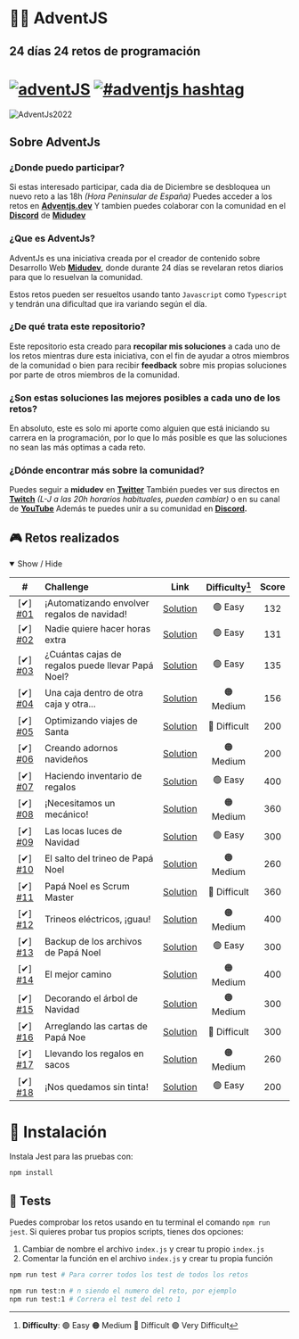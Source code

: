 # **🎅🎄 AdventJS**
## **24 días 24 retos de programación**

# [![adventJS](https://img.shields.io/badge/adventJS-fbbf24?style=flat-square&logo=JavaScript&logoColor=000000)](https://adventjs.dev) [![#adventjs hashtag](https://img.shields.io/badge/-%23adventJS-1DA1F2?style=flat-square&logo=twitter&logoColor=white)](https://twitter.com/search?q=%23adventjs&src=recent_search_click&f=live)



![AdventJs2022](https://res.cloudinary.com/caraje/image/upload/v1669984572/cof4k8cttt06cjpf42ys.png)


## **Sobre AdventJs**

### **¿Donde puedo participar?**

Si estas interesado participar, cada dia de Diciembre se desbloquea un nuevo reto a las 18h *(Hora Peninsular de España)*
Puedes acceder a los retos en **[Adventjs.dev](https://adventjs.dev/es)**
Y tambien puedes colaborar con la comunidad en el **[Discord](https://t.co/XruHkD62j3)** de **[Midudev](https://twitter.com/midudev)**


### **¿Que es AdventJs?**

AdventJs es una iniciativa creada por el creador de contenido sobre Desarrollo Web **[Midudev](https://twitter.com/midudev)**, donde durante 24 días se revelaran retos diarios para que lo resuelvan la comunidad. 

Estos retos pueden ser resueltos usando tanto `Javascript` como `Typescript` y tendrán una dificultad que ira variando según el día.

### **¿De qué trata este repositorio?**

Este repositorio esta creado para **recopilar mis soluciones** a cada uno de los retos mientras dure esta iniciativa, con el fin de ayudar a otros miembros de la comunidad o bien para recibir **feedback** sobre mis propias soluciones por parte de otros miembros de la comunidad.

### **¿Son estas soluciones las mejores posibles a cada uno de los retos?**

En absoluto, este es solo mi aporte como alguien que está iniciando su carrera en la programación, por lo que lo más posible es que las soluciones no sean las más optimas a cada reto.

### **¿Dónde encontrar más sobre la comunidad?**

Puedes seguir a **midudev** en **[Twitter](https://twitter.com/midudev)** También puedes ver sus directos en **[Twitch](https://www.twitch.tv/midudev)** *(L-J a las 20h horarios habituales, pueden cambiar)* o en su canal de **[YouTube](https://www.youtube.com/c/midudev)**
Además te puedes unir a su comunidad en **[Discord](https://t.co/XruHkD62j3).**

## **🎮 Retos realizados**

<details open>
<summary>Show / Hide</summary>

| #                     | Challenge                                         | Link                             | Difficulty[^1] | Score |
| :-------------------: | :------------------------------------------------ | :------------------------------: | :------------: | :---: |
| [✔] [#01][c01-readme] | ¡Automatizando envolver regalos de navidad!       | [Solution][c01-solution]         | 🟢 Easy       | 132   |
| [✔] [#02][c02-readme] | Nadie quiere hacer horas extra                    | [Solution][c02-solution]         | 🟢 Easy       | 131   |
| [✔] [#03][c03-readme] | ¿Cuántas cajas de regalos puede llevar Papá Noel? | [Solution][c03-solution]         | 🟢 Easy       | 135   |
| [✔] [#04][c04-readme] | Una caja dentro de otra caja y otra...            | [Solution][c04-solution]         | 🟠 Medium     | 156   |
| [✔] [#05][c05-readme] | Optimizando viajes de Santa                       | [Solution][c05-solution]         | 🔴 Difficult  | 200   |
| [✔] [#06][c06-readme] | Creando adornos navideños                         | [Solution][c06-solution]         | 🟠 Medium     | 200   |
| [✔] [#07][c07-readme] | Haciendo inventario de regalos                    | [Solution][c07-solution]         | 🟢 Easy       | 400   |
| [✔] [#08][c08-readme] | ¡Necesitamos un mecánico!                         | [Solution][c08-solution]         | 🟠 Medium     | 360   |
| [✔] [#09][c09-readme] | Las locas luces de Navidad                        | [Solution][c09-solution]         | 🟢 Easy       | 300   |
| [✔] [#10][c10-readme] | El salto del trineo de Papá Noel                  | [Solution][c10-solution]         | 🟠 Medium     | 260   |
| [✔] [#11][c11-readme] | Papá Noel es Scrum Master                         | [Solution][c11-solution]         | 🔴 Difficult  | 360   |
| [✔] [#12][c12-readme] | Trineos eléctricos, ¡guau!                        | [Solution][c12-solution]         | 🟠 Medium     | 400   |
| [✔] [#13][c13-readme] | Backup de los archivos de Papá Noel               | [Solution][c13-solution]         | 🟢 Easy       | 300   |
| [✔] [#14][c14-readme] | El mejor camino                                   | [Solution][c14-solution]         | 🟠 Medium     | 400   |
| [✔] [#15][c15-readme] | Decorando el árbol de Navidad                     | [Solution][c15-solution]         | 🟠 Medium     | 300   |
| [✔] [#16][c16-readme] | Arreglando las cartas de Papá Noe                 | [Solution][c16-solution]         | 🔴 Difficult | 300   |
| [✔] [#17][c17-readme] | Llevando los regalos en sacos                     | [Solution][c17-solution]         | 🟠 Medium     | 260   |
| [✔] [#18][c18-readme] | ¡Nos quedamos sin tinta!                          | [Solution][c18-solution]         | 🟢 Easy       | 200   |

[^1]: **Difficulty**: 🟢 Easy 🟠 Medium 🔴 Difficult 🟣 Very Difficult

[c01-readme]: ./challenge01/README.md
[c01-solution]: ./challenge01/index.js
[c02-readme]: ./challenge02/README.md
[c02-solution]: ./challenge02/index.js
[c03-readme]: ./challenge03/README.md
[c03-solution]: ./challenge03/index.js
[c04-readme]: ./challenge04/README.md
[c04-solution]: ./challenge04/index.js
[c05-readme]: ./challenge05/README.md
[c05-solution]: ./challenge05/index.js
[c06-readme]: ./challenge06/README.md
[c06-solution]: ./challenge06/index.js
[c07-readme]: ./challenge07/README.md
[c07-solution]: ./challenge07/index.js
[c08-readme]: ./challenge08/README.md
[c08-solution]: ./challenge08/index.js
[c09-readme]: ./challenge09/README.md
[c09-solution]: ./challenge09/index.js
[c10-readme]: ./challenge10/README.md
[c10-solution]: ./challenge10/index.js
[c11-readme]: ./challenge11/README.md
[c11-solution]: ./challenge11/index.js
[c12-readme]: ./challenge12/README.md
[c12-solution]: ./challenge12/index.js
[c13-readme]: ./challenge13/README.md
[c13-solution]: ./challenge13/index.js
[c14-readme]: ./challenge14/README.md
[c14-solution]: ./challenge14/index.js
[c15-readme]: ./challenge15/README.md
[c15-solution]: ./challenge15/index.js
[c16-readme]: ./challenge16/README.md
[c16-solution]: ./challenge16/index.js
[c17-readme]: ./challenge17/README.md
[c17-solution]: ./challenge17/index.js
[c18-readme]: ./challenge18/README.md
[c18-solution]: ./challenge18/index.js
</details>


# **📝 Instalación**

Instala Jest para las pruebas con:

```bash
npm install
```

## **🧪 Tests**

Puedes comprobar los retos usando en tu terminal el comando `npm run jest`.
Si quieres probar tus propios scripts, tienes dos opciones:

1. Cambiar de nombre el archivo `index.js` y crear tu propio `index.js`
2. Comentar la función en el archivo `index.js` y crear tu propia función

```bash
npm run test # Para correr todos los test de todos los retos

npm run test:n # n siendo el numero del reto, por ejemplo
npm run test:1 # Correra el test del reto 1
```
